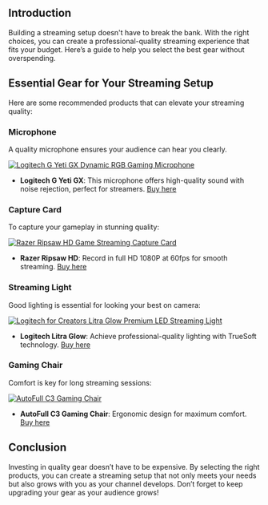 ## Introduction
Building a streaming setup doesn't have to break the bank. With the right choices, you can create a professional-quality streaming experience that fits your budget. Here’s a guide to help you select the best gear without overspending.

## Essential Gear for Your Streaming Setup
Here are some recommended products that can elevate your streaming quality:

### Microphone
A quality microphone ensures your audience can hear you clearly.

[![Logitech G Yeti GX Dynamic RGB Gaming Microphone](https://www.gamestreamingsetup.com/logitech-g-yeti-gx.jpg)](https://amzn.to/446et4B)

- **Logitech G Yeti GX**: This microphone offers high-quality sound with noise rejection, perfect for streamers. [Buy here](https://amzn.to/446et4B)

### Capture Card
To capture your gameplay in stunning quality:

[![Razer Ripsaw HD Game Streaming Capture Card](https://www.gamestreamingsetup.com/razer-ripsaw-hd.jpg)](https://amzn.to/448keyM)

- **Razer Ripsaw HD**: Record in full HD 1080P at 60fps for smooth streaming. [Buy here](https://amzn.to/448keyM)

### Streaming Light
Good lighting is essential for looking your best on camera:

[![Logitech for Creators Litra Glow Premium LED Streaming Light](https://www.gamestreamingsetup.com/logitech-litra-glow.jpg)](https://amzn.to/4l3fnVr)

- **Logitech Litra Glow**: Achieve professional-quality lighting with TrueSoft technology. [Buy here](https://amzn.to/4l3fnVr)

### Gaming Chair
Comfort is key for long streaming sessions:

[![AutoFull C3 Gaming Chair](https://www.gamestreamingsetup.com/autofull-c3.jpg)](https://amzn.to/3ZkeNtZ)

- **AutoFull C3 Gaming Chair**: Ergonomic design for maximum comfort. [Buy here](https://amzn.to/3ZkeNtZ)

## Conclusion
Investing in quality gear doesn’t have to be expensive. By selecting the right products, you can create a streaming setup that not only meets your needs but also grows with you as your channel develops. Don’t forget to keep upgrading your gear as your audience grows!